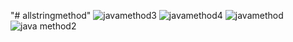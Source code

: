 "# allstringmethod" 
![javamethod3](https://user-images.githubusercontent.com/116806049/202096296-2bbb1610-7fb0-455a-a53f-c52fc46ca383.PNG)
![javamethod4](https://user-images.githubusercontent.com/116806049/202096376-09a30a81-5b33-40c5-ab5e-232af17a92df.PNG)
![javamethod](https://user-images.githubusercontent.com/116806049/202096121-f7576169-cbf8-4d64-b890-5b37e8d8b01a.PNG)
![java method2](https://user-images.githubusercontent.com/116806049/202096221-5a936587-caf3-4612-9c3e-6827004d5247.PNG)


